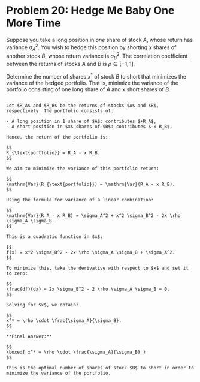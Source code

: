 # Problem 20: Hedge Me Baby One More Time

Suppose you take a long position in _one_ share of stock $A$, whose return has variance $\sigma_A^2$. You wish to hedge this position by shorting $x$ shares of another stock $B$, whose return variance is $\sigma_B^2$. The correlation coefficient between the returns of stocks $A$ and $B$ is $\rho \in [-1, 1]$.

Determine the number of shares $x^*$ of stock $B$ to short that minimizes the variance of the hedged portfolio. That is, minimize the variance of the portfolio consisting of one long share of $A$ and $x$ short shares of $B$.

````{dropdown} Click to show solution

Let $R_A$ and $R_B$ be the returns of stocks $A$ and $B$, respectively. The portfolio consists of:

- A long position in 1 share of $A$: contributes $+R_A$,
- A short position in $x$ shares of $B$: contributes $-x R_B$.

Hence, the return of the portfolio is:

$$
R_{\text{portfolio}} = R_A - x R_B.
$$

We aim to minimize the variance of this portfolio return:

$$
\mathrm{Var}(R_{\text{portfolio}}) = \mathrm{Var}(R_A - x R_B).
$$

Using the formula for variance of a linear combination:

$$
\mathrm{Var}(R_A - x R_B) = \sigma_A^2 + x^2 \sigma_B^2 - 2x \rho \sigma_A \sigma_B.
$$

This is a quadratic function in $x$:

$$
f(x) = x^2 \sigma_B^2 - 2x \rho \sigma_A \sigma_B + \sigma_A^2.
$$

To minimize this, take the derivative with respect to $x$ and set it to zero:

$$
\frac{df}{dx} = 2x \sigma_B^2 - 2 \rho \sigma_A \sigma_B = 0.
$$

Solving for $x$, we obtain:

$$
x^* = \rho \cdot \frac{\sigma_A}{\sigma_B}.
$$

**Final Answer:**

$$
\boxed{ x^* = \rho \cdot \frac{\sigma_A}{\sigma_B} }
$$

This is the optimal number of shares of stock $B$ to short in order to minimize the variance of the portfolio.

````
